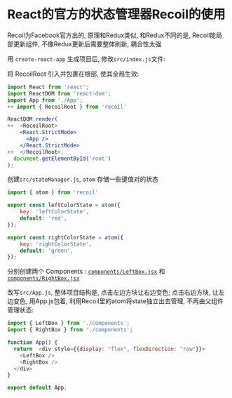 # React的官方的状态管理器Recoil的使用

Recoil为Facebook官方出的, 原理和Redux类似, 和Redux不同的是, Recoil能局部更新组件, 不像Redux更新后需要整体刷新, 耦合性太强

用 `create-react-app` 生成项目后, 修改`src/index.js`文件:

将 RecoilRoot 引入并包裹在根部, 使其全局生效:

```jsx
import React from 'react';
import ReactDOM from 'react-dom';
import App from './App';
++ import { RecoilRoot } from 'recoil'

ReactDOM.render(
++  <RecoilRoot>
    <React.StrictMode>
      <App />
    </React.StrictMode>
++  </RecoilRoot>,
  document.getElementById('root')
);

```

创建`src/stateManager.js`, `atom` 存储一些键值对的状态
```js
import { atom } from 'recoil'

export const leftColorState = atom({
    key: 'leftColorState', 
    default: 'red',
});

export const rightColorState = atom({
    key: 'rightColorState', 
    default: 'green',
});
```


分别创建两个 Components : [`components/LeftBox.jsx`](https://github.com/ys558/js-simple-demo/tree/master/09-recoil/src/components/LeftBox.jsx) 和 [`components/RightBox.jsx`](https://github.com/ys558/js-simple-demo/tree/master/09-recoil/src/components/RightBox.jsx)

改写`src/App.js`, 整体项目结构是, 点击左边方块让右边变色; 点击右边方块, 让左边变色, 用App.js包着, 利用Recoil里的atom将state独立出去管理, 不再由父组件管理状态:

```js
import { LeftBox } from './components';
import { RightBox } from './components';

function App() {
  return  <div style={{display: "flex", flexDirection: "row"}}>
    <LeftBox />
    <RightBox />
  </div>
}

export default App;
```

